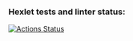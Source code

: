### Hexlet tests and linter status:
[![Actions Status](https://github.com/dinozavrik112/python-project-49/actions/workflows/hexlet-check.yml/badge.svg)](https://github.com/dinozavrik112/python-project-49/actions)